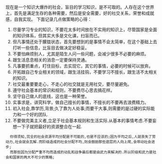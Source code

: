 
现在是一个知识大爆炸的社会，盲目的学习知识，是不可取的。人存在这个世界上，首先是满足生存的各种需要，然后是安全需要，好的社交关系，荣誉和成就感，自我实现。
下面记录几点做策略的心得：
1. 尽量学习专业的知识，不要花太多时间放在不实用的知识上，尽管国家是全面的知识体系，但其实大多是文化课，扫盲而已。
2. 但凡事情还处于朦胧状态，首先要想到的是事情不会太简单，在这个基础上去打听一些信息，比盲目去做决定好稳妥。
3. 不要怕麻烦别人，尤其是陌生人问一些问题，会减少很多不必要的麻烦。
4. 跟生活息息相关的消息一定要保持灵通。
5. 凡事要抓重点，盯住目标，去实现它，其它的事情，必要的时候可以放弃。
6. 开拓跟自己专业相关的领域，跟生活挂钩，不要学习不擅长，跟生活不太相关的知识。
7. 社交最重要要走心，不走心的社交就是无用社交，要尽量避免。
8. 遵守社会基本的常识和规则，不要费尽心思去搞花样。
9. 坚守自己做人的底线，这也是一种荣誉。
10. 实事求是，讲究科学，做自己擅长的事情，不擅长的不要再去浪费精力。
11. 初入社会,靠学历,背景;久了靠为人处事;而要干大事,则需要的是过硬的实际能力和一个好的团队.
12. 不要做完美主义者,立足于社会基本规则和生活实际.从基本的事情考虑.不要妄想一下子就把最好的资源整合在一起.

```
  你得须知,完全的社会资源平均分配是不可能的,也是不应该的;因为平均之后,人就丧失了劳动力,社会就会瓦解.而阶级造成的社会分配不均,则会鼓励那些底层的人向上爬,会带动社会进步;
  而那些因为分配严重不均而造成的动乱和战争最后都是由武力来解决的.所以阶级和武力是社会和国家的两大不可少的策略;
```
